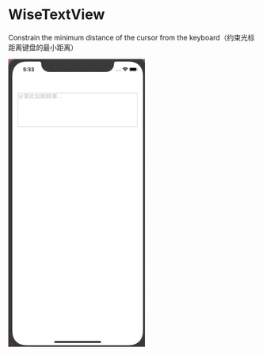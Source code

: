 # WiseTextView
Constrain the minimum distance of the cursor from the keyboard（约束光标距离键盘的最小距离）

![image](https://github.com/brevo/WiseTextView/blob/master/WiseTextView-Demo/WiseTextView-Demo/resource/show1.gif?raw=true)
